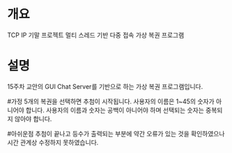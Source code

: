 # 개요
TCP IP 기말 프로젝트
멀티 스레드 기반 다중 접속 가상 복권 프로그램

# 설명
15주차 교안의 GUI Chat Server를 기반으로 하는 가상 복권 프로그램입니다.

#가정
5개의 복권을 선택하면 추첨이 시작됩니다.
사용자의 이름은 1~45의 숫자가 아니어야 합니다.
사용자의 이름과 숫자는 공백이 아니어야 하며 선택되는 숫자는 중복되지 않아야 합니다.

#아쉬운점
추첨이 끝나고 등수가 출력되는 부분에 약간 오류가 있는 것을 확인하였으나 시간 관계상 수정하지 못하였습니다.
